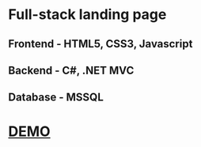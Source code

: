 # Full-stack landing page

## Frontend - HTML5, CSS3, Javascript
## Backend - C#, .NET MVC
## Database - MSSQL

# [DEMO](https://yuummy.netlify.app/)
